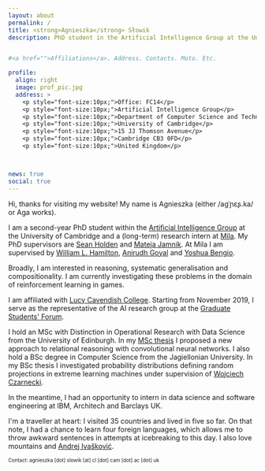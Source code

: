 ```yaml
---
layout: about
permalink: /
title: <strong>Agnieszka</strong> Słowik
description: PhD student in the Artificial Intelligence Group at the University of Cambridge


#<a href="">Affiliations</a>. Address. Contacts. Moto. Etc.

profile:
  align: right
  image: prof_pic.jpg
  address: >
    <p style="font-size:10px;">Office: FC14</p>
    <p style="font-size:10px;">Artificial Intelligence Group</p>
    <p style="font-size:10px;">Department of Computer Science and Technology</p>
    <p style="font-size:10px;">University of Cambridge</p>
    <p style="font-size:10px;">15 JJ Thomson Avenue</p>
    <p style="font-size:10px;">Cambridge CB3 0FD</p>
    <p style="font-size:10px;">United Kingdom</p>



news: true
social: true
---
```


Hi, thanks for visiting my website! My name is Agnieszka (either /aɡˈɲɛʂ.ka/ or Aga works). 

I am a second-year PhD student within the [Artificial Intelligence Group](https://www.cl.cam.ac.uk/research/ai/) at the University of Cambridge and a (long-term) research intern at [Mila](https://mila.quebec). My PhD supervisors are [Sean Holden](https://www.cl.cam.ac.uk/~sbh11/) and [Mateja Jamnik](https://www.cl.cam.ac.uk/~mj201/). At Mila I am supervised by [William L. Hamilton](https://www.cs.mcgill.ca/~wlh/), [Anirudh Goyal](https://anirudh9119.github.io) and [Yoshua Bengio](https://yoshuabengio.org).

Broadly, I am interested in reasoning, systematic generalisation and compositionality. I am currently investigating these problems in the domain of reinforcement learning in games. 

I am affiliated with [Lucy Cavendish College](https://www.lucy-cav.cam.ac.uk). Starting from November 2019, I serve as the representative of the AI research group at the [Graduate Students' Forum](https://www.cst.cam.ac.uk/local/phd/gradforum). 

I hold an MSc with Distinction in Operational Research with Data Science from the University of Edinburgh. In my [MSc thesis](https://www.dropbox.com/s/gvxaaxrqvkjr2np/thesis.pdf?dl=0) I proposed a new approach to relational reasoning with convolutional neural networks. I also hold a BSc degree in Computer Science from the Jagiellonian University. In my BSc thesis I investigated probability distributions defining random projections in extreme learning machines under supervision of [Wojciech Czarnecki](http://wojciechczarnecki.com).

In the meantime, I had an opportunity to intern in data science and software engineering at IBM, Architech and Barclays UK.

I'm a traveller at heart: I visited 35 countries and lived in five so far. On that note, I had a chance to learn four foreign languages, which allows me to throw awkward sentences in attempts at icebreaking to this day. I also love mountains and [Andrej Ivašković](https://www.cl.cam.ac.uk/~ai294/).

<p style="font-size:10px;"> Contact: agnieszka [dot] slowik [at] cl [dot] cam [dot] ac [dot] uk </p>
